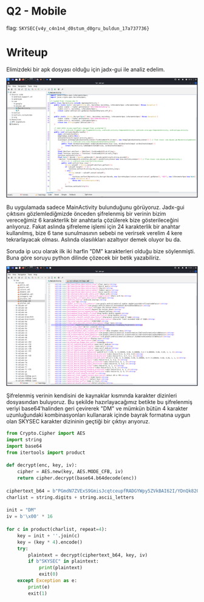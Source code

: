 # Q2 - Mobile

flag: `SKYSEC{v4y_c4n1n4_d0stum_d0gru_buldun_17a737736}`

# Writeup
Elimizdeki bir apk dosyası olduğu için jadx-gui ile analiz edelim.

![](./assets/1.png)

Bu uygulamada sadece MainActivity bulunduğunu görüyoruz. Jadx-gui çıktısını gözlemlediğmizde önceden şifrelenmiş bir verinin bizim vereceğimiz 6 karakterlik bir anahtarla çözülerek bize gösterileceğini anlıyoruz. Fakat aslında şifreleme işlemi için 24 karakterlik bir anahtar kullanılmış, bize 6 tane sunulmasının sebebi ne verirsek verelim 4 kere tekrarlayacak olması. Aslında olasılıkları azaltıyor demek oluyor bu da.

Soruda ip ucu olarak ilk iki harfin "DM" karakterleri olduğu bize söylenmişti. Buna göre soruyu python dilinde çözecek bir betik yazabiliriz.

![](assets/2.png)

Şifrelenmiş verinin kendisini de kaynaklar kısmında karakter dizinleri dosyasından buluyoruz. Bu şekilde hazırlayacağımız betikte bu şifrelenmiş veriyi base64'halinden geri çevirerek "DM" ve mümkün bütün 4 karakter uzunluğundaki kombinasyonları kullanarak içinde bayrak formatına uygun olan SKYSEC karakter dizininin geçtiği bir çıktıyı arıyoruz.

```py
from Crypto.Cipher import AES
import string
import base64
from itertools import product

def decrypt(enc, key, iv):
    cipher = AES.new(key, AES.MODE_CFB, iv)
    return cipher.decrypt(base64.b64decode(enc))

ciphertext_b64 = b"PGmdN7ZVExS9GmisJcqtceupfRADGYWpy5ZVkBAI62I/YDnQk82OqjfKU2ntVHrD"
charlist = string.digits + string.ascii_letters

init = "DM"
iv = b'\x00' * 16

for c in product(charlist, repeat=4):
    key = init + ''.join(c)
    key = (key * 4).encode()
    try:
        plaintext = decrypt(ciphertext_b64, key, iv)
        if b"SKYSEC" in plaintext:
            print(plaintext)
            exit(0)
    except Exception as e:
        print(e)
        exit(1)
```

